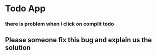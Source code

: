 # Todo App
### there is problem when i click on complit todo 
## Please someone fix this bug and explain us the solution 
